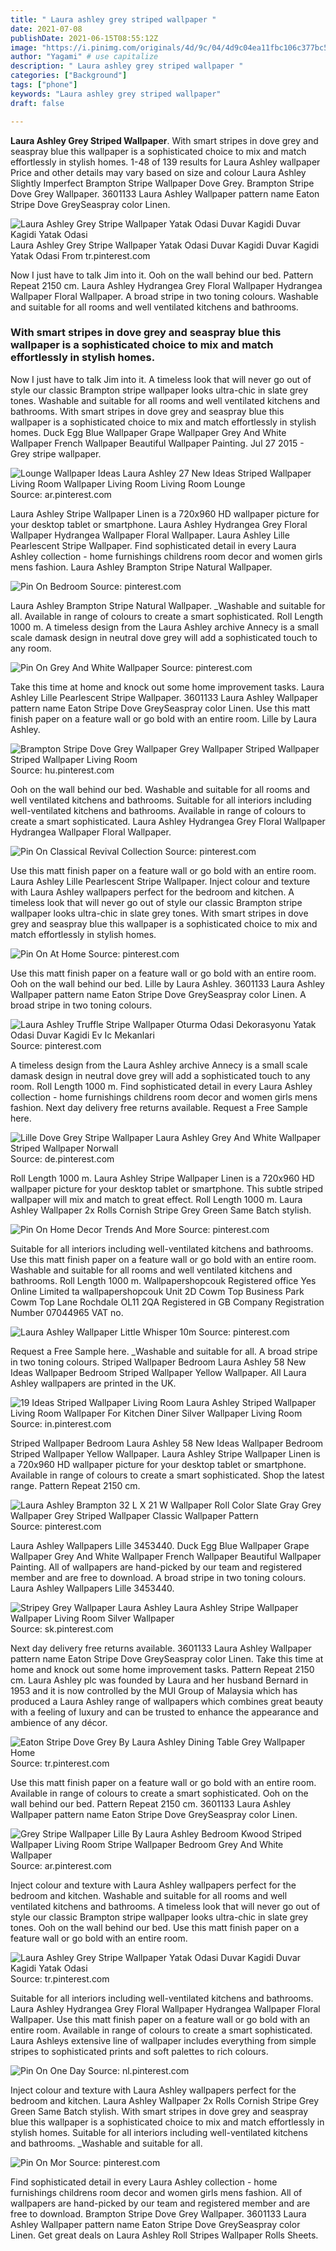 ```yaml
---
title: " Laura ashley grey striped wallpaper "
date: 2021-07-08
publishDate: 2021-06-15T08:55:12Z
image: "https://i.pinimg.com/originals/4d/9c/04/4d9c04ea11fbc106c377bc5e83e66e74.jpg"
author: "Yagami" # use capitalize
description: " Laura ashley grey striped wallpaper "
categories: ["Background"]
tags: ["phone"]
keywords: "Laura ashley grey striped wallpaper"
draft: false

---
```



**Laura Ashley Grey Striped Wallpaper**. With smart stripes in dove grey and seaspray blue this wallpaper is a sophisticated choice to mix and match effortlessly in stylish homes. 1-48 of 139 results for Laura Ashley wallpaper Price and other details may vary based on size and colour Laura Ashley Slightly Imperfect Brampton Stripe Wallpaper Dove Grey. Brampton Stripe Dove Grey Wallpaper. 3601133 Laura Ashley Wallpaper pattern name Eaton Stripe Dove GreySeaspray color Linen.

![Laura Ashley Grey Stripe Wallpaper Yatak Odasi Duvar Kagidi Duvar Kagidi Yatak Odasi](https://i.pinimg.com/originals/cb/ee/d5/cbeed5a744186446af04f00a6459c64f.jpg "Laura Ashley Grey Stripe Wallpaper Yatak Odasi Duvar Kagidi Duvar Kagidi Yatak Odasi")
Laura Ashley Grey Stripe Wallpaper Yatak Odasi Duvar Kagidi Duvar Kagidi Yatak Odasi From tr.pinterest.com


Now I just have to talk Jim into it. Ooh on the wall behind our bed. Pattern Repeat 2150 cm. Laura Ashley Hydrangea Grey Floral Wallpaper Hydrangea Wallpaper Floral Wallpaper. A broad stripe in two toning colours. Washable and suitable for all rooms and well ventilated kitchens and bathrooms.

### With smart stripes in dove grey and seaspray blue this wallpaper is a sophisticated choice to mix and match effortlessly in stylish homes.

Now I just have to talk Jim into it. A timeless look that will never go out of style our classic Brampton stripe wallpaper looks ultra-chic in slate grey tones. Washable and suitable for all rooms and well ventilated kitchens and bathrooms. With smart stripes in dove grey and seaspray blue this wallpaper is a sophisticated choice to mix and match effortlessly in stylish homes. Duck Egg Blue Wallpaper Grape Wallpaper Grey And White Wallpaper French Wallpaper Beautiful Wallpaper Painting. Jul 27 2015 - Grey stripe wallpaper.


![Lounge Wallpaper Ideas Laura Ashley 27 New Ideas Striped Wallpaper Living Room Wallpaper Living Room Living Room Lounge](https://i.pinimg.com/474x/c2/3a/23/c23a231f219b76cb7e845846077c02c7.jpg "Lounge Wallpaper Ideas Laura Ashley 27 New Ideas Striped Wallpaper Living Room Wallpaper Living Room Living Room Lounge")
Source: ar.pinterest.com

Laura Ashley Stripe Wallpaper Linen is a 720x960 HD wallpaper picture for your desktop tablet or smartphone. Laura Ashley Hydrangea Grey Floral Wallpaper Hydrangea Wallpaper Floral Wallpaper. Laura Ashley Lille Pearlescent Stripe Wallpaper. Find sophisticated detail in every Laura Ashley collection - home furnishings childrens room decor and women girls mens fashion. Laura Ashley Brampton Stripe Natural Wallpaper.

![Pin On Bedroom](https://i.pinimg.com/originals/89/b0/17/89b017ca5c3f0de00b47b38cad6eb291.jpg "Pin On Bedroom")
Source: pinterest.com

Laura Ashley Brampton Stripe Natural Wallpaper. _Washable and suitable for all. Available in range of colours to create a smart sophisticated. Roll Length 1000 m. A timeless design from the Laura Ashley archive Annecy is a small scale damask design in neutral dove grey will add a sophisticated touch to any room.

![Pin On Grey And White Wallpaper](https://i.pinimg.com/originals/4f/32/ed/4f32ed91c852120aa7347421c6e75c3d.jpg "Pin On Grey And White Wallpaper")
Source: pinterest.com

Take this time at home and knock out some home improvement tasks. Laura Ashley Lille Pearlescent Stripe Wallpaper. 3601133 Laura Ashley Wallpaper pattern name Eaton Stripe Dove GreySeaspray color Linen. Use this matt finish paper on a feature wall or go bold with an entire room. Lille by Laura Ashley.

![Brampton Stripe Dove Grey Wallpaper Grey Wallpaper Striped Wallpaper Striped Wallpaper Living Room](https://i.pinimg.com/originals/60/55/01/6055013c2a91c0278f11c3e6ff0b4654.jpg "Brampton Stripe Dove Grey Wallpaper Grey Wallpaper Striped Wallpaper Striped Wallpaper Living Room")
Source: hu.pinterest.com

Ooh on the wall behind our bed. Washable and suitable for all rooms and well ventilated kitchens and bathrooms. Suitable for all interiors including well-ventilated kitchens and bathrooms. Available in range of colours to create a smart sophisticated. Laura Ashley Hydrangea Grey Floral Wallpaper Hydrangea Wallpaper Floral Wallpaper.

![Pin On Classical Revival Collection](https://i.pinimg.com/originals/ee/2a/1b/ee2a1b02f79e20cd77d50bc0812f61c8.jpg "Pin On Classical Revival Collection")
Source: pinterest.com

Use this matt finish paper on a feature wall or go bold with an entire room. Laura Ashley Lille Pearlescent Stripe Wallpaper. Inject colour and texture with Laura Ashley wallpapers perfect for the bedroom and kitchen. A timeless look that will never go out of style our classic Brampton stripe wallpaper looks ultra-chic in slate grey tones. With smart stripes in dove grey and seaspray blue this wallpaper is a sophisticated choice to mix and match effortlessly in stylish homes.

![Pin On At Home](https://i.pinimg.com/736x/4f/44/bc/4f44bc31ad49c89a9d1cfd8ed6fc99a8.jpg "Pin On At Home")
Source: pinterest.com

Use this matt finish paper on a feature wall or go bold with an entire room. Ooh on the wall behind our bed. Lille by Laura Ashley. 3601133 Laura Ashley Wallpaper pattern name Eaton Stripe Dove GreySeaspray color Linen. A broad stripe in two toning colours.

![Laura Ashley Truffle Stripe Wallpaper Oturma Odasi Dekorasyonu Yatak Odasi Duvar Kagidi Ev Ic Mekanlari](https://i.pinimg.com/originals/58/44/0e/58440e345d1226f2f971cba675464c4a.jpg "Laura Ashley Truffle Stripe Wallpaper Oturma Odasi Dekorasyonu Yatak Odasi Duvar Kagidi Ev Ic Mekanlari")
Source: pinterest.com

A timeless design from the Laura Ashley archive Annecy is a small scale damask design in neutral dove grey will add a sophisticated touch to any room. Roll Length 1000 m. Find sophisticated detail in every Laura Ashley collection - home furnishings childrens room decor and women girls mens fashion. Next day delivery free returns available. Request a Free Sample here.

![Lille Dove Grey Stripe Wallpaper Laura Ashley Grey And White Wallpaper Striped Wallpaper Norwall](https://i.pinimg.com/originals/77/9c/25/779c25f3515d9bd68c2626bff4024fd0.jpg "Lille Dove Grey Stripe Wallpaper Laura Ashley Grey And White Wallpaper Striped Wallpaper Norwall")
Source: de.pinterest.com

Roll Length 1000 m. Laura Ashley Stripe Wallpaper Linen is a 720x960 HD wallpaper picture for your desktop tablet or smartphone. This subtle striped wallpaper will mix and match to great effect. Roll Length 1000 m. Laura Ashley Wallpaper 2x Rolls Cornish Stripe Grey Green Same Batch stylish.

![Pin On Home Decor Trends And More](https://i.pinimg.com/originals/3f/c5/c5/3fc5c56811fe38c59f1bc25241ba9c48.jpg "Pin On Home Decor Trends And More")
Source: pinterest.com

Suitable for all interiors including well-ventilated kitchens and bathrooms. Use this matt finish paper on a feature wall or go bold with an entire room. Washable and suitable for all rooms and well ventilated kitchens and bathrooms. Roll Length 1000 m. Wallpapershopcouk Registered office Yes Online Limited ta wallpapershopcouk Unit 2D Cowm Top Business Park Cowm Top Lane Rochdale OL11 2QA Registered in GB Company Registration Number 07044965 VAT no.

![Laura Ashley Wallpaper Little Whisper 10m](https://i.pinimg.com/originals/69/c0/de/69c0de6813d242227b5b0e7eeca78f46.jpg "Laura Ashley Wallpaper Little Whisper 10m")
Source: pinterest.com

Request a Free Sample here. _Washable and suitable for all. A broad stripe in two toning colours. Striped Wallpaper Bedroom Laura Ashley 58 New Ideas Wallpaper Bedroom Striped Wallpaper Yellow Wallpaper. All Laura Ashley wallpapers are printed in the UK.

![19 Ideas Striped Wallpaper Living Room Laura Ashley Striped Wallpaper Living Room Wallpaper For Kitchen Diner Silver Wallpaper Living Room](https://i.pinimg.com/474x/f8/bc/6d/f8bc6d6e45257cd5476e8f705e5e3acb.jpg "19 Ideas Striped Wallpaper Living Room Laura Ashley Striped Wallpaper Living Room Wallpaper For Kitchen Diner Silver Wallpaper Living Room")
Source: in.pinterest.com

Striped Wallpaper Bedroom Laura Ashley 58 New Ideas Wallpaper Bedroom Striped Wallpaper Yellow Wallpaper. Laura Ashley Stripe Wallpaper Linen is a 720x960 HD wallpaper picture for your desktop tablet or smartphone. Available in range of colours to create a smart sophisticated. Shop the latest range. Pattern Repeat 2150 cm.

![Laura Ashley Brampton 32 L X 21 W Wallpaper Roll Color Slate Gray Grey Wallpaper Grey Striped Wallpaper Classic Wallpaper Pattern](https://i.pinimg.com/474x/68/cb/c4/68cbc491c466a957968526d58d7c6d2d.jpg "Laura Ashley Brampton 32 L X 21 W Wallpaper Roll Color Slate Gray Grey Wallpaper Grey Striped Wallpaper Classic Wallpaper Pattern")
Source: pinterest.com

Laura Ashley Wallpapers Lille 3453440. Duck Egg Blue Wallpaper Grape Wallpaper Grey And White Wallpaper French Wallpaper Beautiful Wallpaper Painting. All of wallpapers are hand-picked by our team and registered member and are free to download. A broad stripe in two toning colours. Laura Ashley Wallpapers Lille 3453440.

![Stripey Grey Wallpaper Laura Ashley Laura Ashley Stripe Wallpaper Wallpaper Living Room Silver Wallpaper](https://i.pinimg.com/originals/c0/de/2d/c0de2d640f393187bec0072ae6b68971.jpg "Stripey Grey Wallpaper Laura Ashley Laura Ashley Stripe Wallpaper Wallpaper Living Room Silver Wallpaper")
Source: sk.pinterest.com

Next day delivery free returns available. 3601133 Laura Ashley Wallpaper pattern name Eaton Stripe Dove GreySeaspray color Linen. Take this time at home and knock out some home improvement tasks. Pattern Repeat 2150 cm. Laura Ashley plc was founded by Laura and her husband Bernard in 1953 and it is now controlled by the MUI Group of Malaysia which has produced a Laura Ashley range of wallpapers which combines great beauty with a feeling of luxury and can be trusted to enhance the appearance and ambience of any décor.

![Eaton Stripe Dove Grey By Laura Ashley Dining Table Grey Wallpaper Home](https://i.pinimg.com/originals/ed/73/b0/ed73b017187255489ff7b1b7db6e932a.jpg "Eaton Stripe Dove Grey By Laura Ashley Dining Table Grey Wallpaper Home")
Source: tr.pinterest.com

Use this matt finish paper on a feature wall or go bold with an entire room. Available in range of colours to create a smart sophisticated. Ooh on the wall behind our bed. Pattern Repeat 2150 cm. 3601133 Laura Ashley Wallpaper pattern name Eaton Stripe Dove GreySeaspray color Linen.

![Grey Stripe Wallpaper Lille By Laura Ashley Bedroom Kwood Striped Wallpaper Living Room Stripe Wallpaper Bedroom Grey And White Wallpaper](https://i.pinimg.com/originals/65/5b/9f/655b9f2179f647733ed7d59fdaa26ed9.jpg "Grey Stripe Wallpaper Lille By Laura Ashley Bedroom Kwood Striped Wallpaper Living Room Stripe Wallpaper Bedroom Grey And White Wallpaper")
Source: ar.pinterest.com

Inject colour and texture with Laura Ashley wallpapers perfect for the bedroom and kitchen. Washable and suitable for all rooms and well ventilated kitchens and bathrooms. A timeless look that will never go out of style our classic Brampton stripe wallpaper looks ultra-chic in slate grey tones. Ooh on the wall behind our bed. Use this matt finish paper on a feature wall or go bold with an entire room.

![Laura Ashley Grey Stripe Wallpaper Yatak Odasi Duvar Kagidi Duvar Kagidi Yatak Odasi](https://i.pinimg.com/originals/cb/ee/d5/cbeed5a744186446af04f00a6459c64f.jpg "Laura Ashley Grey Stripe Wallpaper Yatak Odasi Duvar Kagidi Duvar Kagidi Yatak Odasi")
Source: tr.pinterest.com

Suitable for all interiors including well-ventilated kitchens and bathrooms. Laura Ashley Hydrangea Grey Floral Wallpaper Hydrangea Wallpaper Floral Wallpaper. Use this matt finish paper on a feature wall or go bold with an entire room. Available in range of colours to create a smart sophisticated. Laura Ashleys extensive line of wallpaper includes everything from simple stripes to sophisticated prints and soft palettes to rich colours.

![Pin On One Day](https://i.pinimg.com/originals/49/ed/d5/49edd51ca116ec75d955a565e3be829d.jpg "Pin On One Day")
Source: nl.pinterest.com

Inject colour and texture with Laura Ashley wallpapers perfect for the bedroom and kitchen. Laura Ashley Wallpaper 2x Rolls Cornish Stripe Grey Green Same Batch stylish. With smart stripes in dove grey and seaspray blue this wallpaper is a sophisticated choice to mix and match effortlessly in stylish homes. Suitable for all interiors including well-ventilated kitchens and bathrooms. _Washable and suitable for all.

![Pin On Mor](https://i.pinimg.com/originals/4d/9c/04/4d9c04ea11fbc106c377bc5e83e66e74.jpg "Pin On Mor")
Source: pinterest.com

Find sophisticated detail in every Laura Ashley collection - home furnishings childrens room decor and women girls mens fashion. All of wallpapers are hand-picked by our team and registered member and are free to download. Brampton Stripe Dove Grey Wallpaper. 3601133 Laura Ashley Wallpaper pattern name Eaton Stripe Dove GreySeaspray color Linen. Get great deals on Laura Ashley Roll Stripes Wallpaper Rolls Sheets.

